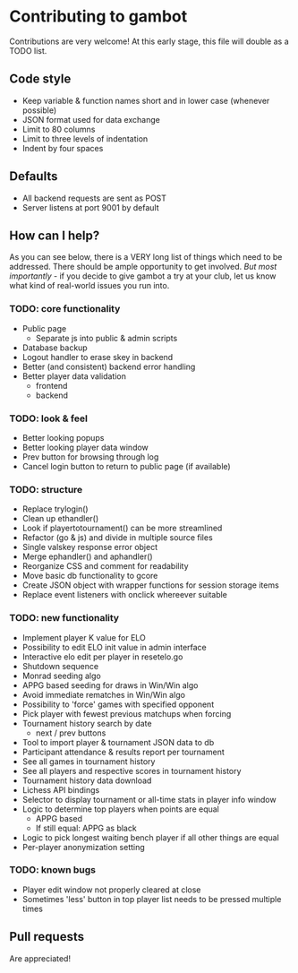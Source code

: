 # Contributing to gambot
Contributions are very welcome! At this early stage, this file will double as a TODO list.

## Code style
* Keep variable & function names short and in lower case (whenever possible)
* JSON format used for data exchange
* Limit to 80 columns
* Limit to three levels of indentation
* Indent by four spaces

## Defaults
* All backend requests are sent as POST
* Server listens at port 9001 by default

## How can I help?
As you can see below, there is a VERY long list of things which need to be addressed. There should be ample opportunity to get involved. *But most importantly* - if you decide to give gambot a try at your club, let us know what kind of real-world issues you run into.

### TODO: core functionality
* Public page
    - Separate js into public & admin scripts
* Database backup
* Logout handler to erase skey in backend
* Better (and consistent) backend error handling
* Better player data validation
    - frontend
    - backend

### TODO: look & feel
* Better looking popups
* Better looking player data window
* Prev button for browsing through log
* Cancel login button to return to public page (if available)

### TODO: structure
* Replace trylogin()
* Clean up ethandler()
* Look if playertotournament() can be more streamlined
* Refactor (go & js) and divide in multiple source files
* Single valskey response error object
* Merge ephandler() and aphandler()
* Reorganize CSS and comment for readability
* Move basic db functionality to gcore
* Create JSON object with wrapper functions for session storage items
* Replace event listeners with onclick whereever suitable

### TODO: new functionality
* Implement player K value for ELO
* Possibility to edit ELO init value in admin interface
* Interactive elo edit per player in resetelo.go
* Shutdown sequence
* Monrad seeding algo
* APPG based seeding for draws in Win/Win algo
* Avoid immediate rematches in Win/Win algo
* Possibility to 'force' games with specified opponent
* Pick player with fewest previous matchups when forcing
* Tournament history search by date
    - next / prev buttons
* Tool to import player & tournament JSON data to db
* Participant attendance & results report per tournament
* See all games in tournament history
* See all players and respective scores in tournament history
* Tournament history data download
* Lichess API bindings
* Selector to display tournament or all-time stats in player info window
* Logic to determine top players when points are equal
    - APPG based
    - If still equal: APPG as black
* Logic to pick longest waiting bench player if all other things are equal
* Per-player anonymization setting

### TODO: known bugs
* Player edit window not properly cleared at close
* Sometimes 'less' button in top player list needs to be pressed multiple times

## Pull requests
Are appreciated!
